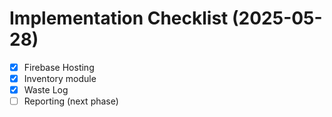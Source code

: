 # Implementation Checklist (2025-05-28)
- [x] Firebase Hosting
- [x] Inventory module
- [x] Waste Log
- [ ] Reporting (next phase)